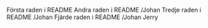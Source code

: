 Första raden i README
Andra raden i README /Johan
Tredje raden i README /Johan
Fjärde raden i README /Johan
Jerry